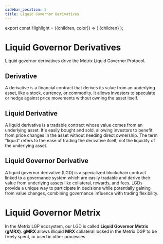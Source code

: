 ```yaml
---
sidebar_position: 2
title: Liquid Governor Derivatives
---
```


export const Highlight = ({children, color}) => (
<span
style={{color}}>
{children}
</span>
);

# Liquid Governor Derivatives

Liquid governor derivatives drive the Metrix Liquid Governor Protocol.

## Derivative

A derivative is a financial contract that derives its value from an underlying asset, like a stock, currency, or commodity. It allows investors to speculate or hedge against price movements without owning the asset itself.

## Liquid Derivative

A liquid derivative is a tradable contract whose value comes from an underlying asset. It's easily bought and sold, allowing investors to benefit from price changes in the asset without needing direct ownership. The term "liquid" refers to the ease of trading the derivative itself, not the liquidity of the underlying asset.

## Liquid Governor Derivative

A liquid governor derivative (LGD) is a specialized blockchain contract linked to a governance system which are easily tradable and derive their value from underlying assets like collateral, rewards, and fees. LGDs provide a unique way to participate in decisions while potentially gaining from value changes, combining governance influence with trading flexibility.

# Liquid Governor Metrix

In the Metrix LGP ecosystem, our LGD is called <Highlight color="#bf96c6">**Liquid Governor Metrix (gMRX)**</Highlight>. <Highlight color="#bf96c6">**gMRX**</Highlight> allows illiquid <Highlight color="#bf96c6">**MRX**</Highlight> collateral locked in the Metrix DGP to be freely spent, or used in other processes.
